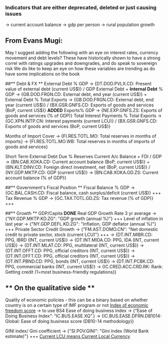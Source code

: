 ### Indicators that are either deprecated, deleted or just causing issues
-> current account balance
-> gdp per person
-> rural population growth


## From Evans Mugi:
May I suggest adding the following with an eye on interest rates, currency movement and debt levels? These have historically shown to have a strong correl with ratings upgrades and downgrades, and do speak to sovereign risk
We do like to keep an eye on how these variables are trending as do have some implications on the book

##** Debt & FX **
External Debt % GDP   -> {DT.DOD.PVLX.CD: Present value of external debt (current US$)} / GDP
External Debt + **Internal Debt** % GDP -> {GB.DOD.FRGN.CD: External debt, end year (current US$)} + 
External Debt % Total Exports -> {GB.DOD.FRGN.CD: External debt, end year (current US$)} / {BX.GSR.GNFS.CD: Exports of goods and services (BoP, current US$)}
**ADDED** Exports% GDP -> {NE.EXP.GNFS.ZS: Exports of goods and services (% of GDP)}
Total Interest Payments % Total Exports -> {GC.XPN.INTP.CN: Interest payments (current LCU)} / {BX.GSR.GNFS.CD: Exports of goods and services (BoP, current US$)}

Months of Import Cover
-> {FI.RES.TOTL.MO: Total reserves in months of imports}
-> {FI.RES.TOTL.MO.WB: Total reserves in months of imports of goods and services}

Short Term External Debt Due % Reserves
Current A/c Balance + FDI / GDP
-> {BN.CAB.XOKA.CD: Current account balance (BoP, current US$)} + {BN.KLT.DINV.CD: Foreign direct investment, net (BoP, current US$)} / {NY.GDP.MKTP.CD: GDP (current US$)}
-> {BN.CAB.XOKA.GD.ZS: Current account balance (% of GDP)}

##** Government's Fiscal Position **
Fiscal Balance % GDP -> {GC.BAL.CASH.CD: Fiscal balance, cash surplus/deficit (current US$)} +++
Tax Revenue % GDP -> {GC.TAX.TOTL.GD.ZS: Tax revenue (% of GDP)} +++ 

##** Growth **
GDP/Capita  **DONE**
Real GDP Growth Rate 3 yr average -> {"NY.GDP.MKTP.KD.ZG": "GDP growth (annual %)"} +++
Level of inflation in last year -> {"NY.GDP.DEFL.KD.ZG": "Inflation, GDP deflator (annual %)"} +++
Private Sector Credit Growth
-> {"FM.AST.DOMO.CN": "Net domestic credit to private sector, stock (current LCU)"} +++
-> {DT.INT.MIBR.CD: PPG, IBRD (INT, current US$)}
-> {DT.INT.MIDA.CD: PPG, IDA (INT, current US$)}
-> {DT.INT.MLAT.CD: PPG, multilateral (INT, current US$)}
-> {DT.INT.OFFT.CD: PPG, official creditors (INT, current US$)}
-> {DT.INT.OFFT.CD: PPG, official creditors (INT, current US$)}
-> {DT.INT.PBND.CD: PPG, bonds (INT, current US$)}
-> {DT.INT.PCBK.CD: PPG, commercial banks (INT, current US$)}
-> {IC.CRED.ACC.CRD.RK: Rank: Getting credit (1=most business-friendly regulations)}


## ** On the qualitative side **
Quality of economic policies - this can be a binary based on whether country is on a certain type of IMF program or not
[Index of economic freedom score](https://www.heritage.org/index/ranking?version=448) -> to use BS4
Ease of doing business index
-> {“Ease of Doing Business Index”: “IC.BUS.EASE.XQ”.}
-> {IC.BUS.EASE.DFRN.DB1014: Global: Ease of doing business score (DB10-14 methodology)}

GINI index/ Gini coefficient -> {"SI.POV.GINI": "Gini index (World Bank estimate)"} +++
[Current LCU means Current Local Currency](https://datacatalog.worldbank.org/gdp-capita-current-lcu#:~:text=GDP%20is%20the%20sum%20of,the%20value%20of%20the%20products.) 
